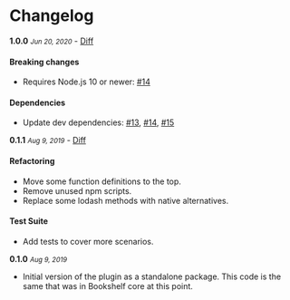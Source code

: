# Changelog

**1.0.0** <small>_Jun 20, 2020_</small> - [Diff](https://github.com/bookshelf/virtuals-plugin/compare/v0.1.1...v1.0.0)

#### Breaking changes

- Requires Node.js 10 or newer: [#14](https://github.com/bookshelf/virtuals-plugin/pull/14)

#### Dependencies

- Update dev dependencies: [#13](https://github.com/bookshelf/virtuals-plugin/pull/13), [#14](https://github.com/bookshelf/virtuals-plugin/pull/14), [#15](https://github.com/bookshelf/virtuals-plugin/pull/15)

**0.1.1** <small>_Aug 9, 2019_</small> - [Diff](https://github.com/bookshelf/virtuals-plugin/compare/v0.1.0...v0.1.1)

#### Refactoring

- Move some function definitions to the top.
- Remove unused npm scripts.
- Replace some lodash methods with native alternatives.

#### Test Suite

- Add tests to cover more scenarios.

**0.1.0** <small>_Aug 9, 2019_</small>

- Initial version of the plugin as a standalone package. This code is the same that was in Bookshelf core at this point.
